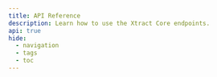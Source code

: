 ```yaml
---
title: API Reference
description: Learn how to use the Xtract Core endpoints.
api: true
hide:
  - navigation
  - tags
  - toc
---
```


<style>
  .md-typeset h1,
  .md-content__button {
    display: none;
  }
</style>

<swagger-ui src="swagger.yaml"/>

<script>
function scroll() {
    let iframe = document.querySelector("iframe")
    let doc = null
    if(iframe == null) {
        doc = document
    } else {
        doc = iframe.contentDocument
    }

    let href = window.location.hash.substring(1).toLowerCase()

    if(href.length == 0) {
        return
    }

    let anchor = doc.getElementById(href)

    if(anchor == null || anchor.getAttribute("is-anchor") != "true") {
        return
    }
    anchor.scrollIntoView({behavior: "smooth", block: "center"})

    let anchor_parent = anchor.parentElement
    let btn = anchor_parent.querySelector(".opblock-control-arrow, .expand-operation")
    if(btn != null) {
        if(!anchor_parent.classList.contains("is-open") && anchor_parent.getAttribute("data-is-open") != "true") {
            btn.click()
        }
    }
}

function setUpAnchors() {
    iframe = document.querySelector("iframe")
    let doc = null
    if(iframe == null) {
        doc = document
    } else {
        doc = iframe.contentDocument
    }

    let refs = doc.querySelectorAll(".opblock-tag, .opblock")
    for(let i = 0; i < refs.length; i++) {
        let ref = refs[i]
        let href = ''
        let anchor = doc.createElement("a")
        if(ref.tagName.toLowerCase().includes("h")) {
            href = ref.id.substring(ref.id.lastIndexOf('-') + 1)
            href = "/" + href[0].toLowerCase() + href.substring(1)
            let lhref = href.toLowerCase()
            anchor.id = lhref
            anchor.href = "#" + lhref
        } else if (ref.tagName.toLowerCase() == "div") {
            href = ref.id.substring(ref.id.indexOf('-') + 1).replace('-', '/')
            href = "/" + href[0].toLowerCase() + href.substring(1)
            let lhref = href.toLowerCase()
            anchor.id = lhref
            anchor.href = "#" + lhref
        }
        anchor.setAttribute('is-anchor', "true")
        ref.appendChild(anchor)

        setUpButtons(ref, href)
    }
}

function setUpButtons(btn, href) {
    btn.addEventListener("click", function(event){
        window.location.href = "#" + href
    });
}

document.querySelector('iframe').onload = function() {
    setTimeout(function() {
        setUpAnchors();
        scroll();
    }, 1000);
}</script>

